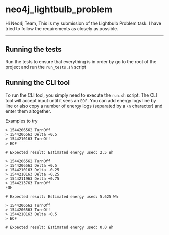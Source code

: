# neo4j_lightbulb_problem

Hi Neo4j Team,
This is my submission of the Lightbulb Problem task. I have tried to follow the requirements as closely as possible.

---
## Running the tests
Run the tests to ensure that everything is in order by go to the root of the project and run the `run_tests.sh` script

## Running the CLI tool
To run the CLI tool, you simply need to execute the `run.sh` script. The CLI tool will accept input until it sees an `EOF`. You can add energy logs line by line or also copy a number of energy logs (separated by a `\n` character) and enter them altogether.

Examples to try 
```
> 1544206562 TurnOff
> 1544206563 Delta +0.5
> 1544210163 TurnOff
> EOF

# Expected result: Estimated energy used: 2.5 Wh
```

```
> 1544206562 TurnOff
> 1544206563 Delta +0.5
> 1544210163 Delta -0.25
> 1544210163 Delta -0.25
> 1544211963 Delta +0.75
> 1544213763 TurnOff
EOF

# Expected result: Estimated energy used: 5.625 Wh
```

```
> 1544206562 TurnOff
> 1544206563 TurnOff
> 1544210163 Delta +0.5
> EOF

# Expected result: Estimated energy used: 0.0 Wh
```